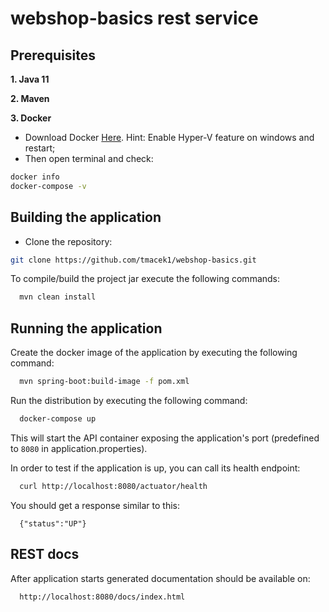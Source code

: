 # webshop-basics rest service

## Prerequisites

**1. Java 11** 

**2. Maven**

**3. Docker**  

* Download Docker [Here](https://docs.docker.com/docker-for-windows/install/). Hint: Enable Hyper-V feature on windows and restart;
* Then open terminal and check:
```bash
docker info
docker-compose -v
```

## Building the application

* Clone the repository:
```bash
git clone https://github.com/tmacek1/webshop-basics.git
```

To compile/build the project jar execute the following commands:

```bash
  mvn clean install
```

## Running the application

Create the docker image of the application by executing the following command:

```bash
  mvn spring-boot:build-image -f pom.xml
```

Run the distribution by executing the following command:

```bash
  docker-compose up
```

This will start the API container exposing the application's port
(predefined to `8080` in application.properties).

In order to test if the application is up, you can call its health endpoint:

```bash
  curl http://localhost:8080/actuator/health
```

You should get a response similar to this:

```
  {"status":"UP"}
```

## REST docs

After application starts generated documentation should be available on:
```bash
  http://localhost:8080/docs/index.html
```
